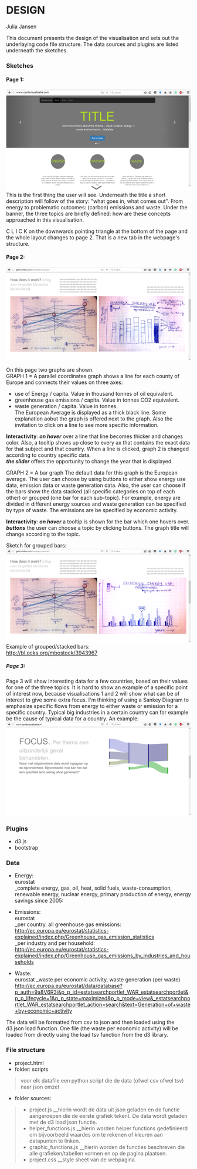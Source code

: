 # DESIGN
Julia Jansen

This document presents the design of the visualisation and sets out the underlaying code file structure. The data sources and plugins are listed underneath the sketches.

### Sketches  
#### Page 1:  
![](doc/page_1.png)
This is the first thing the user will see. Underneath the title a short description will follow of the story: "what goes in, what comes out". From energy to problematic outcomes: (carbon) emissions and waste. Under the banner, the three topics are briefly defined: how are these concepts approached in this visualisation.  

C L I C K on the downwards pointing triangle at the bottom of the page and the whole layout changes to page 2. That is a new tab in the webpage's structure.  

#### Page 2:   
![](doc/page_2_new.png)   

On this page two graphs are shown.  
GRAPH 1 = A parallel coordinates graph shows a line for each county of Europe and connects their values on three axes:
* use of Energy / capita. Value in thousand tonnes of oil equivalent.
* greenhouse gas emissions / capita. Value in tonnes CO2 equivalent. 
* waste generation / capita. Value in tonnes.  
The European Average is displayed as a thick black line. Some explanation aobut the graph is offered next to the graph. Also the invitation to click on a line to see more specific information. 

**Interactivity**:
__*on hover*__ over a line that line becomes thicker and changes color. Also, a tooltip shows up close to every ax that contains the exact data for that subject and that country.  When a line is clicked, graph 2 is changed according to country specific data.  
__*the slider*__ offers the opportunity to change the year that is displayed. 

GRAPH 2 = A bar graph
The default data for this graph is the European average. The user can choose by using buttons to either show energy use data, emission data or waste generation data. Also, the user can choose if the bars show the data stacked (all specific categories on top of each other) or grouped (one bar for each sub-topic). For example, energy are divided in different energy sources and waste generation can be specified by type of waste. The emissions are be specified by economic activity. 

**Interactivity**:
__*on hover*__ a tooltip is shown for the bar which one hovers over.   
__*buttons*__ the user can choose a topic by clicking buttons. The graph title will change according to the topic. 

Sketch for grouped bars:  
![](doc/page_2_grouped.png)
Example of grouped/stacked bars:  
http://bl.ocks.org/mbostock/3943967  

##### Page 3: 
Page 3 will show interesting data for a few countries, based on their values for one of the three topics. It is hard to show an example of a specific point of interest now, because visualisations 1 and 2 will show what can be of interest to give some extra focus. I'm thinking of using a Sankey Diagram to emphasize specific flows from energy to either waste or emission for a specific country. Typical big industries in a certain country can for example be the cause of typical data for a country. An example:
![](doc/page_4.png)

### Plugins
* d3.js
* bootstrap

### Data
* Energy:  
eurostat   
_complete energy, gas, oil, heat, solid fuels, waste-consumption, renewable energy, nuclear energy, primary production of energy, energy savings since 2005:  

* Emissions:  
eurostat  
_per country. all greenhouse gas emissions:  
http://ec.europa.eu/eurostat/statistics-explained/index.php/Greenhouse_gas_emission_statistics  
_per industry and per household:  
http://ec.europa.eu/eurostat/statistics-explained/index.php/Greenhouse_gas_emissions_by_industries_and_households

* Waste:  
eurostat
_waste per economic activity, waste generation (per waste)  
http://ec.europa.eu/eurostat/data/database?p_auth=9a8V6R3i&p_p_id=estatsearchportlet_WAR_estatsearchportlet&p_p_lifecycle=1&p_p_state=maximized&p_p_mode=view&_estatsearchportlet_WAR_estatsearchportlet_action=search&text=Generation+of+waste+by+economic+activity

The data will be formatted from csv to json and then loaded using the d3.json load function. One file (the waste per economic activity) will be loaded from directly using the load tsv function from the d3 library.  

### File structure
* project.html
* folder: scripts  
> voor elk datafile een python script die de data (ofwel csv ofwel tsv) naar json omzet  
* folder sources:  
> * project.js __hierin wordt de data uit json geladen en de functie aangeroepen die de eerste grafiek tekent. De data wordt geladen met de d3 load json functie.
> * helper_functions.js __hierin worden helper functions gedefinieerd om bijvoorbeeld waardes om te rekenen of kleuren aan datapunten te linken. 
> * graphic_functions.js __hierin worden de functies beschreven die alle grafieken/tabellen vormen en op de pagina plaatsen.
> * project.css __style sheet van de webpagina.